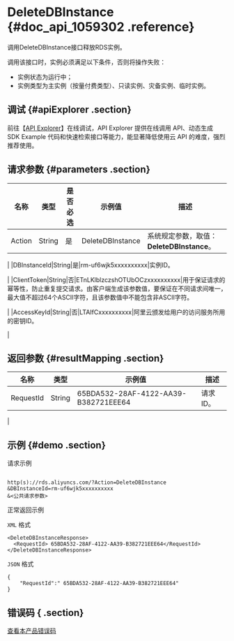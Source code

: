 # DeleteDBInstance {#doc_api_1059302 .reference}

调用DeleteDBInstance接口释放RDS实例。

调用该接口时，实例必须满足以下条件，否则将操作失败：

-   实例状态为运行中；
-   实例类型为主实例（按量付费类型）、只读实例、灾备实例、临时实例。

## 调试 {#apiExplorer .section}

前往【[API Explorer](https://api.aliyun.com/#product=Rds&api=DeleteDBInstance)】在线调试，API Explorer 提供在线调用 API、动态生成 SDK Example 代码和快速检索接口等能力，能显著降低使用云 API 的难度，强烈推荐使用。

## 请求参数 {#parameters .section}

|名称|类型|是否必选|示例值|描述|
|--|--|----|---|--|
|Action|String|是|DeleteDBInstance|系统规定参数，取值：**DeleteDBInstance**。

 |
|DBInstanceId|String|是|rm-uf6wjk5xxxxxxxxxx|实例ID。

 |
|ClientToken|String|否|ETnLKlblzczshOTUbOCzxxxxxxxxxx|用于保证请求的幂等性，防止重复提交请求。由客户端生成该参数值，要保证在不同请求间唯一，最大值不超过64个ASCII字符，且该参数值中不能包含非ASCII字符。

 |
|AccessKeyId|String|否|LTAIfCxxxxxxxxxx|阿里云颁发给用户的访问服务所用的密钥ID。

 |

## 返回参数 {#resultMapping .section}

|名称|类型|示例值|描述|
|--|--|---|--|
|RequestId|String|65BDA532-28AF-4122-AA39-B382721EEE64|请求ID。

 |

## 示例 {#demo .section}

请求示例

``` {#request_demo}

http(s)://rds.aliyuncs.com/?Action=DeleteDBInstance
&DBInstanceId=rm-uf6wjk5xxxxxxxxxx
&<公共请求参数>

```

正常返回示例

`XML` 格式

``` {#xml_return_success_demo}
<DeleteDBInstanceResponse>
  <RequestId> 65BDA532-28AF-4122-AA39-B382721EEE64</RequestId>
</DeleteDBInstanceResponse>

```

`JSON` 格式

``` {#json_return_success_demo}
{
	"RequestId":" 65BDA532-28AF-4122-AA39-B382721EEE64"
}
```

## 错误码 { .section}

[查看本产品错误码](https://error-center.aliyun.com/status/product/Rds)

